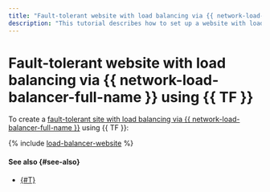 ```yaml
---
title: "Fault-tolerant website with load balancing via {{ network-load-balancer-full-name }} using {{ TF }}"
description: "This tutorial describes how to set up a website with load balancing via {{ network-load-balancer-name }} between two availability zones with failure protection in one zone."
---
```


# Fault-tolerant website with load balancing via {{ network-load-balancer-full-name }} using {{ TF }}


To create a [fault-tolerant site with load balancing via {{ network-load-balancer-full-name }}](index.md) using {{ TF }}:

{% include [load-balancer-website](../../../_tutorials/web/load-balancer-website-terraform.md) %}

#### See also {#see-also}

* [{#T}](console.md)